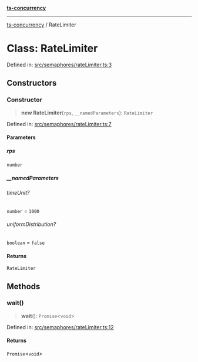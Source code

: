 [**ts-concurrency**](../README.md)

---

[ts-concurrency](../globals.md) / RateLimiter

# Class: RateLimiter

Defined in: [src/semaphores/rateLimiter.ts:3](https://github.com/alaincaron/ts-concurrency/blob/14635812c23c675e64adee55a3fe7ec34903fcb2/src/semaphores/rateLimiter.ts#L3)

## Constructors

### Constructor

> **new RateLimiter**(`rps`, `__namedParameters`): `RateLimiter`

Defined in: [src/semaphores/rateLimiter.ts:7](https://github.com/alaincaron/ts-concurrency/blob/14635812c23c675e64adee55a3fe7ec34903fcb2/src/semaphores/rateLimiter.ts#L7)

#### Parameters

##### rps

`number`

##### \_\_namedParameters

###### timeUnit?

`number` = `1000`

###### uniformDistribution?

`boolean` = `false`

#### Returns

`RateLimiter`

## Methods

### wait()

> **wait**(): `Promise`\<`void`\>

Defined in: [src/semaphores/rateLimiter.ts:12](https://github.com/alaincaron/ts-concurrency/blob/14635812c23c675e64adee55a3fe7ec34903fcb2/src/semaphores/rateLimiter.ts#L12)

#### Returns

`Promise`\<`void`\>
